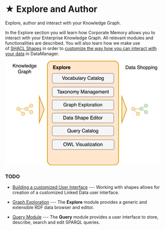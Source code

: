 # ★ Explore and Author

Explore, author and interact with your Knowledge Graph.

In the Explore section you will learn how Corporate Memory allows you to interact with your Enterprise Knowledge Graph. All relevant modules and functionalities are described. You will also learn how we make use of [SHACL Shapes](https://www.w3.org/TR/shacl/) in order to [customize the way how you can interact with your data](./building-a-customized-user-interface) in DataManager.

[![](./Functional-Architecture-2-Explore.png)](./Functional-Architecture-2-Explore.png)
### TODO
-   [Building a customized User Interface](./building-a-customized-user-interface) --- Working with shapes allows for creation of a customized Linked Data user interface.

-   [Graph Exploration](./graph-exploration) --- The **Explore** module provides a generic and extensible RDF data browser and editor. 

-   [Query Module](./query-module) --- The **Query** module provides a user interface to store, describe, search and edit SPARQL queries.
